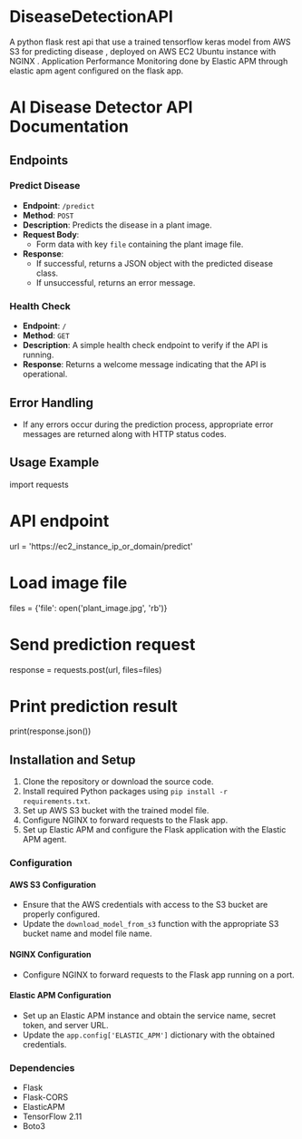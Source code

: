 # DiseaseDetectionAPI
A python flask rest api that use a trained tensorflow keras model  from AWS S3 for predicting disease , deployed on AWS EC2 Ubuntu instance with NGINX . Application Performance Monitoring done by Elastic APM  through elastic apm agent configured on the flask app.
# AI Disease Detector API Documentation

## Endpoints

### Predict Disease
- **Endpoint**: `/predict`
- **Method**: `POST`
- **Description**: Predicts the disease in a plant image.
- **Request Body**:
  - Form data with key `file` containing the plant image file.
- **Response**:
  - If successful, returns a JSON object with the predicted disease class.
  - If unsuccessful, returns an error message.

### Health Check
- **Endpoint**: `/`
- **Method**: `GET`
- **Description**: A simple health check endpoint to verify if the API is running.
- **Response**: Returns a welcome message indicating that the API is operational.

## Error Handling
- If any errors occur during the prediction process, appropriate error messages are returned along with HTTP status codes.

## Usage Example

import requests

# API endpoint
url = 'https://ec2_instance_ip_or_domain/predict'

# Load image file
files = {'file': open('plant_image.jpg', 'rb')}

# Send prediction request
response = requests.post(url, files=files)

# Print prediction result
print(response.json())


## Installation and Setup

1. Clone the repository or download the source code.
2. Install required Python packages using `pip install -r requirements.txt`.
3. Set up AWS S3 bucket with the trained model file.
4. Configure NGINX to forward requests to the Flask app.
5. Set up Elastic APM and configure the Flask application with the Elastic APM agent.

### Configuration

#### AWS S3 Configuration
- Ensure that the AWS credentials with access to the S3 bucket are properly configured.
- Update the `download_model_from_s3` function with the appropriate S3 bucket name and model file name.

#### NGINX Configuration
- Configure NGINX to forward requests to the Flask app running on a port.

#### Elastic APM Configuration
- Set up an Elastic APM instance and obtain the service name, secret token, and server URL.
- Update the `app.config['ELASTIC_APM']` dictionary with the obtained credentials.

### Dependencies

- Flask
- Flask-CORS
- ElasticAPM
- TensorFlow 2.11
- Boto3



